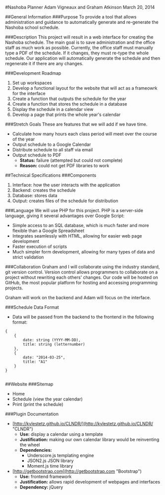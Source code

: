 #Nashoba Planner
Adam Vigneaux and Graham Atkinson
March 20, 2014

##General Information
###Purpose
To provide a tool that allows administration and guidance to automatically generate and re-generate the Nashoba school schedule.

###Description
This project will result in a web interface for creating the Nashoba schedule. The main goal is to save administration and the office staff as much work as possible. Currently, the office staff must manually type a PDF of the schedule. If it changes, they must re-type the whole schedule. Our application will automatically generate the schedule and then regenerate it if there are any changes.

###Development Roadmap
1. Set up workspaces
2. Develop a functional layout for the website that will act as a frameowrk for the interface
3. Create a function that outputs the schedule for the year
4. Create a function that stores the schedule in a database
4. Display the schedule in a calendar view
5. Develop a page that prints the whole year's calendar

###Stretch Goals
These are features that we will add if we have time.
+ Calculate how many hours each class period will meet over the course of the year
+ Output schedule to a Google Calendar
+ Distribute schedule to all staff via email
+ Output schedule to PDF
	+ **Status:** failure (attempted but could not complete)
	+ **Reason:** could not get PDF libraries to work 

##Technical Specifications
###Components
1. Interface: how the user interacts with the application
2. Backend: creates the schedule
3. Database: stores data
4. Output: creates files of the schedule for distribution

###Language
We will use PHP for this project. PHP is a server-side language, giving it several advantages over Google Script:
+ Simple access to an SQL database, which is much faster and more flexible than a Google Spreadsheet
+ Integrates seamlessly with HTML, allowing for easier web page development
+ Faster execution of scripts
+ Much simpler form development, allowing for many types of data and strict validation

###Collaboration
Graham and I will collaborate using the industry standard, git version control. Version control allows programmers to collaborate on a project without rewriting each others' changes. Our code will be hosted on GitHub, the most popular platform for hosting and accessing programming projects.

Graham will work on the backend and Adam will focus on the interface.

###Schedule Data Format
+ Data will be passed from the backend to the frontend in the following format:

```	
{
	{
		date: string (YYYY-MM-DD),
		title: string (letternumber)
	},
	{
		date: "2014-03-25",
		title: "A1"
	}
}	
	
```

##Website
###Sitemap
+ Home
+ Schedule (view the year calendar)
+ Print (print the schedule)

###Plugin Documentation
+ [http://kylestetz.github.io/CLNDR/](http://kylestetz.github.io/CLNDR/ "CLNDR")
	+ **Use:** display a calendar using a template
	+ **Justification:** making our own calendar library would be reinventing the wheel
	+ **Dependencies:**
		+ Underscore.js templating engine
		+ JSON2.js JSON library
		+ Moment.js time library
+ [http://getbootstrap.com](http://getbootstrap.com "Bootstrap")
	+ **Use:** frontend framework
	+ **Justification:** allows rapid development of webpages and interfaces
	+ **Dependency:** jQuery